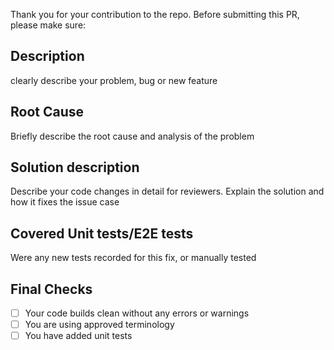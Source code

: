 Thank you for your contribution to the repo. 
Before submitting this PR, please make sure:

## Description
clearly describe your problem, bug or new feature

## Root Cause
Briefly describe the root cause and analysis of the problem

## Solution description
Describe your code changes in detail for reviewers. Explain the solution and how it fixes the issue case

## Covered Unit tests/E2E tests
Were any new tests recorded for this fix, or manually tested


## Final Checks
- [ ] Your code builds clean without any errors or warnings
- [ ] You are using approved terminology
- [ ] You have added unit tests
